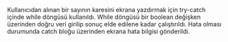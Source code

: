 Kullanıcıdan alınan bir sayının karesini ekrana yazdırmak için try-catch içinde while döngüsü kullanıldı. While döngüsü bir boolean değişken üzerinden doğru veri girilip sonuç elde edilene kadar çalıştırıldı. Hata olması durumunda catch bloğu üzerinden ekrana hata bilgisi gönderildi. 
